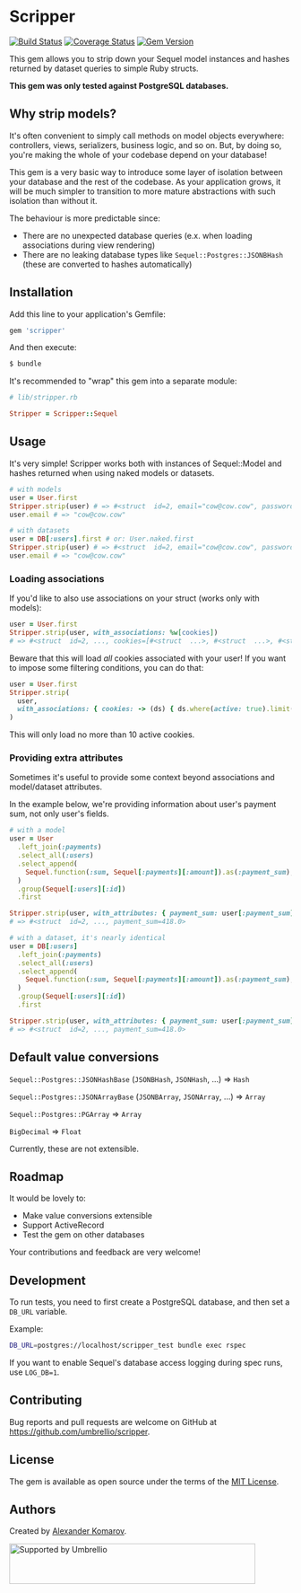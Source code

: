 # Scripper
[![Build Status](https://travis-ci.org/umbrellio/scripper.svg?branch=master)](https://travis-ci.org/umbrellio/scripper)
[![Coverage Status](https://coveralls.io/repos/github/umbrellio/scripper/badge.svg?branch=master)](https://coveralls.io/github/umbrellio/scripper?branch=master)
[![Gem Version](https://badge.fury.io/rb/scripper.svg)](https://badge.fury.io/rb/scripper)

This gem allows you to strip down your Sequel model instances and hashes returned by dataset queries
to simple Ruby structs.

**This gem was only tested against PostgreSQL databases.**

## Why strip models?

It's often convenient to simply call methods on model objects everywhere: controllers, views,
serializers, business logic, and so on. But, by doing so, you're making the whole of your codebase
depend on your database!

This gem is a very basic way to introduce some layer of isolation between your database and the
rest of the codebase. As your application grows, it will be much simpler to transition to more
mature abstractions with such isolation than without it.

The behaviour is more predictable since:
- There are no unexpected database queries (e.x. when loading associations during view rendering)
- There are no leaking database types like `Sequel::Postgres::JSONBHash` (these are converted to hashes automatically)

## Installation

Add this line to your application's Gemfile:

```ruby
gem 'scripper'
```

And then execute:
```sh
$ bundle
```

It's recommended to "wrap" this gem into a separate module:
```ruby
# lib/stripper.rb

Stripper = Scripper::Sequel
```

## Usage

It's very simple! Scripper works both with instances of Sequel::Model and hashes returned when
using naked models or datasets.

```ruby
# with models
user = User.first
Stripper.strip(user) # => #<struct  id=2, email="cow@cow.cow", password_hash="...">
user.email # => "cow@cow.cow"

# with datasets
user = DB[:users].first # or: User.naked.first
Stripper.strip(user) # => #<struct  id=2, email="cow@cow.cow", password_hash="...">
user.email # => "cow@cow.cow"
```

### Loading associations

If you'd like to also use associations on your struct (works only with models):

```ruby
user = User.first
Stripper.strip(user, with_associations: %w[cookies])
# => #<struct  id=2, ..., cookies=[#<struct  ...>, #<struct  ...>, #<struct  ...>]>
```

Beware that this will load _all_ cookies associated with your user! If you want to impose some
filtering conditions, you can do that:

```ruby
user = User.first
Stripper.strip(
  user,
  with_associations: { cookies: -> (ds) { ds.where(active: true).limit(10) } },
)
```

This will only load no more than 10 active cookies.

### Providing extra attributes

Sometimes it's useful to provide some context beyond associations and model/dataset attributes.

In the example below, we're providing information about user's payment sum, not only user's fields.

```ruby
# with a model
user = User
  .left_join(:payments)
  .select_all(:users)
  .select_append(
    Sequel.function(:sum, Sequel[:payments][:amount]).as(:payment_sum),
  )
  .group(Sequel[:users][:id])
  .first

Stripper.strip(user, with_attributes: { payment_sum: user[:payment_sum] })
# => #<struct  id=2, ..., payment_sum=418.0>

# with a dataset, it's nearly identical
user = DB[:users]
  .left_join(:payments)
  .select_all(:users)
  .select_append(
    Sequel.function(:sum, Sequel[:payments][:amount]).as(:payment_sum),
  )
  .group(Sequel[:users][:id])
  .first

Stripper.strip(user, with_attributes: { payment_sum: user[:payment_sum] })
# => #<struct  id=2, ..., payment_sum=418.0>
```

## Default value conversions

`Sequel::Postgres::JSONHashBase` (`JSONBHash`, `JSONHash`, ...) => `Hash`

`Sequel::Postgres::JSONArrayBase` (`JSONBArray`, `JSONArray`, ...) => `Array`

`Sequel::Postgres::PGArray` => `Array`

`BigDecimal` => `Float`

Currently, these are not extensible.

## Roadmap

It would be lovely to:
- Make value conversions extensible
- Support ActiveRecord
- Test the gem on other databases

Your contributions and feedback are very welcome!

## Development

To run tests, you need to first create a PostgreSQL database, and then set a `DB_URL` variable.

Example:
```sh
DB_URL=postgres://localhost/scripper_test bundle exec rspec
```

If you want to enable Sequel's database access logging during spec runs, use `LOG_DB=1`.

## Contributing

Bug reports and pull requests are welcome on GitHub at https://github.com/umbrellio/scripper.

## License

The gem is available as open source under the terms of the [MIT License](https://opensource.org/licenses/MIT).

## Authors
Created by [Alexander Komarov](https://github.com/akxcv).

<a href="https://github.com/umbrellio/">
  <img style="float: left;" src="https://umbrellio.github.io/Umbrellio/supported_by_umbrellio.svg" alt="Supported by Umbrellio" width="439" height="72">
</a>
